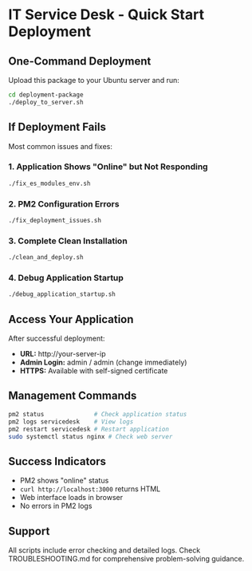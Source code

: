 # IT Service Desk - Quick Start Deployment

## One-Command Deployment

Upload this package to your Ubuntu server and run:

```bash
cd deployment-package
./deploy_to_server.sh
```

## If Deployment Fails

Most common issues and fixes:

### 1. Application Shows "Online" but Not Responding
```bash
./fix_es_modules_env.sh
```

### 2. PM2 Configuration Errors
```bash
./fix_deployment_issues.sh
```

### 3. Complete Clean Installation
```bash
./clean_and_deploy.sh
```

### 4. Debug Application Startup
```bash
./debug_application_startup.sh
```

## Access Your Application

After successful deployment:
- **URL:** http://your-server-ip
- **Admin Login:** admin / admin (change immediately)
- **HTTPS:** Available with self-signed certificate

## Management Commands

```bash
pm2 status              # Check application status
pm2 logs servicedesk    # View logs
pm2 restart servicedesk # Restart application
sudo systemctl status nginx # Check web server
```

## Success Indicators

- PM2 shows "online" status
- `curl http://localhost:3000` returns HTML
- Web interface loads in browser
- No errors in PM2 logs

## Support

All scripts include error checking and detailed logs. Check TROUBLESHOOTING.md for comprehensive problem-solving guidance.
